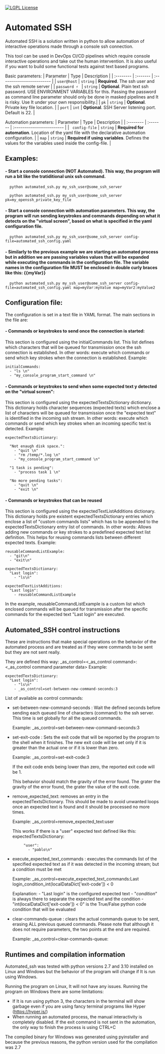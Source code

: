 [![LGPL License](https://img.shields.io/badge/license-LGPL-blue.svg)](https://github.com/paramiko/paramiko/blob/main/LICENSE)
# Automated SSH

Automated SSH is a solution written in python to allow automation of interactive operations made through a console ssh connection.

This tool can be used in DevOps CI/CD pipelines which require console interactive operations and take out the human intervention. It is also useful if you want to build some functional tests against text based programs.


Basic parameters:
| Parameter | Type     | Description                |
| :-------- | :------- | :------------------------- |
| `user@host` | `string` | **Required**. The ssh user and the ssh remote server |
| `password ⚡️ ` | `string` | **Optional**. Plain text ssh password. USE ENVIRONMENT VARIABLES for this. Passing the password as command line parameter should only be done in masked pipelines and It is risky. Use It under your own responsibility.|
| `pk` | `string` | **Optional**. Private key file location. |
| `port` | `int` | **Optional**. SSH Server listening port. Default is 22. |


Automation parameters:
| Parameter | Type     | Description                |
| :-------- | :------- | :------------------------- |
| ` config-file` | `string` | **Required for automation**. Location of the yaml file with the declarative automation configuration. |
| `map` | `string` | **Required if using variables**. Defines the values for the variables used inside the config-file. |


## Examples:

#### - Start a console connection (NOT Automated). This way, the program will run a bit like the tratiditional unix ssh command.

```
  python automated_ssh.py my_ssh_user@some_ssh_server
```
```
  python automated_ssh.py my_ssh_user@some_ssh_server pk=my_openssh_private_key_file
```

#### - Start a console connection with automation parameters. This way, the program will run sending keystrokes and commands depending on what it detects on the "virtual screen", based on what is specified in the yaml configuration file.

```
  python automated_ssh.py my_ssh_user@some_ssh_server config-file=automated_ssh_config.yaml
```


#### - Similarly to the previous example we are starting an automated process but in addition we are passing variables values that will be expanded while executing the commands in the configuration file. The variable names in the configuration file MUST be enclosed in double curly braces like this: {{myVar}}

```
  python automated_ssh.py my_ssh_user@some_ssh_server config-file=automated_ssh_config.yaml map=myVar:myValue map=myVar2:myValue2
```


## Configuration file:

The configuration is set in a text file in YAML format. The main sections in the file are:

#### - Commands or keystrokes to send once the connection is started:

This section is configured using the initialCommands list. This list defines which characters that will be queued for transmission once the ssh connection is established. In other words: execute which commands or send which key strokes when the connection is established. Example:

```
initialCommands:
  - "ls \n"
  - "my_console_program_start_command \n"

```

#### - Commands or keystrokes to send when some expected text y detected on the "virtual screen":

This section is configured using the expectedTextsDictionary dictionary. This dictionary holds character sequences (expected texts) which enclose a list of characters will be queued for transmission once the "expected text" is identified in the incoming ssh stream. In other words: execute which commands or send which key strokes when an incoming specific text is detected. Example:

```
expectedTextsDictionary:
    
  "Not enaugh disk space.": 
    - "quit \n"
    - "rm /temp/*.log \n"
    - "my_console_program_start_command \n"

  "1 task is pending": 
    - "process task 1 \n"

  "No more pending tasks": 
    - "quit \n"
    - "exit \n"
```


#### - Commands or keystrokes that can be reused

This section is configured using the expectedTextListAdditions dictionary. This dictionary holds pre existent expectedTextsDictionary entries which enclose a list of "custom commands lists" which has to be appended to the expectedTextsDictionary entry list of commands. In other words: Allows adding new commands or key strokes to a predefined expected text list definition. This helps for reusing commands lists between different expected texts. Example:

```
reusableCommandListExample:
  - "git\n"
  - "exit\n"

expectedTextsDictionary:
  "Last login": 
    - "ls\n"

expectedTextListAdditions:
  "Last login":
    - reusableCommandListExample

```

In the example, reusableCommandListExample is a custom list which enclosed commands will be queued for transmission after the specific commands for the expected text "Last login" are executed.


## Automated_SSH control instructions

These are instructions that make special operations on the behavior of the automated process
and are treated as if they were commands to be sent but they are not sent really.

They are defined this way: _as_control=<_as_control command>:<_as_control command parameter data>
Example: 

```
expectedTextsDictionary:
  "Last login": 
    - "ls\n"
	- _as_control=set-between-new-command-seconds:3
```

List of available as control commands:

- set-between-new-command-seconds : Wait the defined seconds before sending each queued line of
  characters (command) to the ssh server. This time is set globally for all the queued commands.
  
  Example:
    _as_control=set-between-new-command-seconds:3

- set-exit-code : Sets the exit code that will be reported by the program to the shell when it finishes.
  The new exit code will be set only if it is greater than the actual one or if it is lower than zero.
  
  Example:
    _as_control=set-exit-code:3

  If the exit code ends being lower than zero, the reported exit code will be 1.

  This behavior should match the gravity of the error found. The grater the gravity of the error found,
  the grater the value of the exit code.

- remove_expected_text: removes an entry in the expectedTextsDictionary. This should be made to avoid
  unwanted loops once an expected text is found and it should be processed no more times.
  
  Example:
    _as_control=remove_expected_text:user

    This works if there is a "user" expected text defined like this:
         expectedTextsDictionary:

           "user":
             - "pablo\n"


- execute_expected_text_commands : executes the commands list of the specified expected text as if it was 
  detected in the incoming stream; but a condition must be met
  
  Example:
    _as_control=execute_expected_text_commands:Last login_condition_int(localDataDict['exit-code']) < 0

    Explanation:
      - "Last login" is the configured expected text
      - "_condition_" is always there to separate the expected text and the condition 
      - "int(localDataDict['exit-code']) < 0" is the True/False python code condition that will be evaluated
 

- clear-commands-queue : clears the actual commands queue to be sent, erasing ALL previous queued commands.
  Please note that although it does not require parameters, the two points at the end are required.
  
  Example:
    _as_control=clear-commands-queue:


## Runtimes and compilation information


Automated_ssh was tested with python versions 2.7 and 3.10 installed on Linux and Windows but the behavior of the program will change if It is run using Windows.

Running the program on Linux, It will not have any issues. Running the program on Windows there are some limitations:

- If It is run using python 3, the characters in the terminal will show garbage even if you are using fancy terminal programs like Hyper (https://hyper.is/)
- When running an automated process, the manual interactivity is completely disabled. If the exit command is not sent in the automation, the only way to finish the process is using CTRL+C

The compiled binary for Windows was generated using pyinstaller and because the previous reasons, the python version used for the compilation was 2.7
